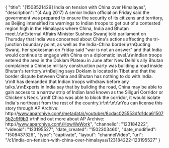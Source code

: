 {
    "title": "[1508521429] India on tension with China over Himalayas",
    "description": "(4 Aug 2017) A senior Indian official on Friday said the government was prepared to ensure the security of its citizens and territory, as Beijing intensified its warnings to Indian troops to get out of a contested region high in the Himalayas where China, India and Bhutan meet.\r\nExternal Affairs Minister Sushma Swaraj told parliament on Thursday that India was concerned about China's actions affecting the tri-junction boundary point, as well as the India-China border.\r\nQuoting Swaraj, her spokesman on Friday said \"war is not an answer\" and that India would continue to engage with China on a diplomatic level.\r\nIndian troops entered the area in the Doklam Plateau in June after New Delhi's ally Bhutan complained a Chinese military construction party was building a road inside Bhutan's territory.\r\nBeijing says Doklam is located in Tibet and that the border dispute between China and Bhutan has nothing to do with India. \r\nIt has demanded that Indian troops withdraw before any talks.\r\nExperts in India say that by building the road, China may be able to gain access to a narrow strip of Indian land known as the Siliguri Corridor or Chicken's Neck. \r\nIf China was able to block the corridor, it would isolate India's northeast from the rest of the country.\r\n\r\n\r\nYou can license this story through AP Archive: http:\/\/www.aparchive.com\/metadata\/youtube\/8cdac025553dfd1dca615075b2c9f9b3 \r\nFind out more about AP Archive: http:\/\/www.aparchive.com\/HowWeWork",
    "channelid": "123184222",
    "videoid": "123195527",
    "date_created": "1502303460",
    "date_modified": "1508437326",
    "type": "captivate",
    "layout": "channelVideo",
    "url": "\/c1\/india-on-tension-with-china-over-himalayas\/123184222-123195527"
}